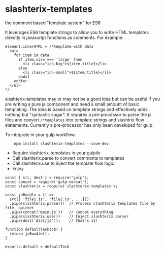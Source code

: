 # slashterix-templates
the comment based "template system" for ES6

It leverages ES6 template strings to allow you to write HTML templates directly in javascript functions as comments. For example:

```
element.innerHTML = /*template with data
  <ul>
    for item in data
      if item.size === 'large' then
        <li class="icn-big">${item.title}</li>
      else
        <li class="icn-small">${item.title}</li>
      endif
    endfor
  </ul>
*/
```

slashterix-templates may or may not be a good idea but can be useful if you are writing a pure js component and need a small amount of basic templating. The idea is based on template strings and effectively adds nothing but "syntactic sugar". It requires a pre-processor to parse the js files and convert ```/*templates``` into template strings and slashtrix flow statements. Currently a pre-processor has only been developed for gulp.

To integrate in your gulp workflow:

```
	npm install slashterix-templates --save-dev
```

* Require slashterix-templates in your gulpile
* Call slashterix.parse to convert comments to templates
* Call slashterix.use to inject the template flow logic
* Enjoy

```
const { src, dest } = require('gulp');
const concat = require('gulp-concat');
const slashterix = require('slashterix-templates');

const jsBundle = () =>
  src([ 'file1.js', 'file2.js', ...]))
  .pipe(slashterix.parse())  // Process slashterix templates file by file, quicker
  .pipe(concat('main.js')) 	 // Concat everything
  .pipe(slashterix.use()) 	 // Inject slashterix parser
  .pipe(dest('dist/js'));	 // That's it!

function defaultTask(cb) {
  return jsBundle();
}

exports.default = defaultTask
```
